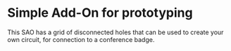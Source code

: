 # Simple Add-On for prototyping

This SAO has a grid of disconnected holes that can be used to create
your own circuit, for connection to a conference badge.

